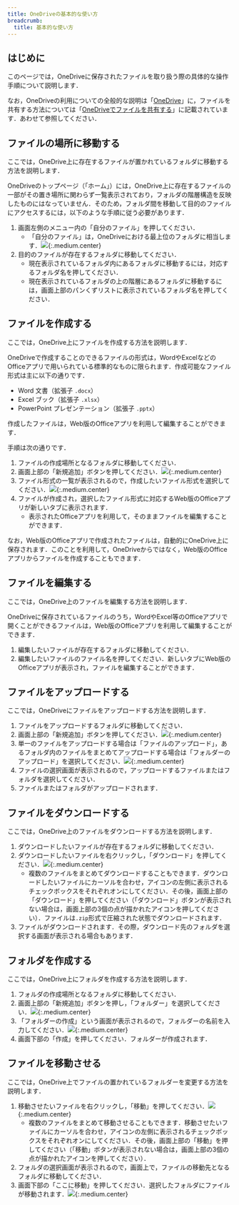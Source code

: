 ```yaml
---
title: OneDriveの基本的な使い方
breadcrumb:
  title: 基本的な使い方
---
```


## はじめに
このページでは，OneDriveに保存されたファイルを取り扱う際の具体的な操作手順について説明します．

なお，OneDriveの利用についての全般的な説明は「[OneDrive](.)」に，ファイルを共有する方法については「[OneDriveでファイルを共有する](share)」に記載されています．あわせて参照してください．

<!-- 以降の手順を行うには，あらかじめUTokyo AccountでMicrosoftにサインインし，ブラウザ上でOneDriveを開いている必要があります．この作業が完了していない場合には，[OneDriveのページの「ブラウザ上でOneDriveを開く」](/microsoft/onedrive/#signin)を参照してください． -->

## ファイルの場所に移動する
ここでは，OneDrive上に存在するファイルが置かれているフォルダに移動する方法を説明します．

OneDriveのトップページ（「ホーム」）には，OneDrive上に存在するファイルの一部がその置き場所に関わらず一覧表示されており，フォルダの階層構造を反映したものにはなっていません．そのため，フォルダ間を移動して目的のファイルにアクセスするには，以下のような手順に従う必要があります．

1. 画面左側のメニュー内の「自分のファイル」を押してください．
    - 「自分のファイル」は，OneDriveにおける最上位のフォルダに相当します．![](img/basic-move-1.png){:.medium.center}
1. 目的のファイルが存在するフォルダに移動してください．
    - 現在表示されているフォルダ内にあるフォルダに移動するには，対応するフォルダ名を押してください．
    - 現在表示されているフォルダの上の階層にあるフォルダに移動するには，画面上部のパンくずリストに表示されているフォルダ名を押してください．


## ファイルを作成する
ここでは，OneDrive上にファイルを作成する方法を説明します．

OneDriveで作成することのできるファイルの形式は，WordやExcelなどのOfficeアプリで用いられている標準的なものに限られます．作成可能なファイル形式は主に以下の通りです．

- Word 文書（拡張子 `.docx`）
- Excel ブック（拡張子 `.xlsx`）
- PowerPoint プレゼンテーション（拡張子 `.pptx`）

作成したファイルは，Web版のOfficeアプリを利用して編集することができます．

手順は次の通りです．

1. ファイルの作成場所となるフォルダに移動してください．
1. 画面上部の「新規追加」ボタンを押してください．![](img/basic-add-1.png){:.medium.center}
1. ファイル形式の一覧が表示されるので，作成したいファイル形式を選択してください．![](img/basic-create-1.png){:.medium.center}
1. ファイルが作成され，選択したファイル形式に対応するWeb版のOfficeアプリが新しいタブに表示されます．
    - 表示されたOfficeアプリを利用して，そのままファイルを編集することができます．

なお，Web版のOfficeアプリで作成されたファイルは，自動的にOneDrive上に保存されます．このことを利用して，OneDriveからではなく，Web版のOfficeアプリからファイルを作成することもできます．

## ファイルを編集する
ここでは，OneDrive上のファイルを編集する方法を説明します．

OneDriveに保存されているファイルのうち，WordやExcel等のOfficeアプリで開くことができるファイルは，Web版のOfficeアプリを利用して編集することができます．

1. 編集したいファイルが存在するフォルダに移動してください．
1. 編集したいファイルのファイル名を押してください．新しいタブにWeb版のOfficeアプリが表示され，ファイルを編集することができます．

## ファイルをアップロードする
ここでは，OneDriveにファイルをアップロードする方法を説明します．

1. ファイルをアップロードするフォルダに移動してください．
1. 画面上部の「新規追加」ボタンを押してください．![](img/basic-add-1.png){:.medium.center}
1. 単一のファイルをアップロードする場合は「ファイルのアップロード」，あるフォルダ内のファイルをまとめてアップロードする場合は「フォルダーのアップロード」を選択してください．![](img/basic-upload-1.png){:.medium.center}
1. ファイルの選択画面が表示されるので，アップロードするファイルまたはフォルダを選択してください．
1. ファイルまたはフォルダがアップロードされます．

## ファイルをダウンロードする
ここでは，OneDrive上のファイルをダウンロードする方法を説明します．

1. ダウンロードしたいファイルが存在するフォルダに移動してください．
1. ダウンロードしたいファイルを右クリックし，「ダウンロード」を押してください．![](img/basic-download-1.png){:.medium.center}
    - 複数のファイルをまとめてダウンロードすることもできます．ダウンロードしたいファイルにカーソルを合わせ，アイコンの左側に表示されるチェックボックスをそれぞれオンにしてください．その後，画面上部の「ダウンロード」を押してください（「ダウンロード」ボタンが表示されない場合は，画面上部の3個の点が描かれたアイコンを押してください）．ファイルは`.zip`形式で圧縮された状態でダウンロードされます．
1. ファイルがダウンロードされます．その際，ダウンロード先のフォルダを選択する画面が表示される場合もあります．

## フォルダを作成する
ここでは，OneDrive上にフォルダを作成する方法を説明します．

1. フォルダの作成場所となるフォルダに移動してください．
1. 画面上部の「新規追加」ボタンを押し，「フォルダー」を選択してください．![](img/basic-create-folder-1.png){:.medium.center}
1. 「フォルダーの作成」という画面が表示されるので，フォルダーの名前を入力してください．![](img/basic-create-folder-2.png){:.medium.center}
1. 画面下部の「作成」を押してください．フォルダーが作成されます．

## ファイルを移動させる
ここでは，OneDrive上でファイルの置かれているフォルダーを変更する方法を説明します．

1. 移動させたいファイルを右クリックし，「移動」を押してください．![](img/basic-move-file-1.png){:.medium.center}
    - 複数のファイルをまとめて移動させることもできます．移動させたいファイルにカーソルを合わせ，アイコンの左側に表示されるチェックボックスをそれぞれオンにしてください．その後，画面上部の「移動」を押してください（「移動」ボタンが表示されない場合は，画面上部の3個の点が描かれたアイコンを押してください）．
1. フォルダの選択画面が表示されるので，画面上で，ファイルの移動先となるフォルダに移動してください．
1. 画面下部の「ここに移動」を押してください．選択したフォルダにファイルが移動されます．![](img/basic-move-file-2.png){:.medium.center}
